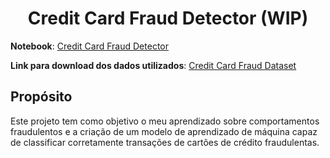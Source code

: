 <h1 style="text-align: center;">Credit Card Fraud Detector (WIP)</h1>

**Notebook**: [Credit Card Fraud Detector](https://github.com/Marcos-Vinicius-Santos-Ramos/Machine-Learning-and-Credit-Card-Fraud-Detection/blob/main/Detec%C3%A7%C3%A3o_de_fraude_de_cart%C3%A3o_de_cr%C3%A9dito_com_machine_learning.ipynb)

**Link para download dos dados utilizados**: [Credit Card Fraud Dataset](https://www.kaggle.com/datasets/mlg-ulb/creditcardfraud?datasetId=310&sortBy=voteCount)

## Propósito

Este projeto tem como objetivo o meu aprendizado sobre comportamentos fraudulentos e a criação de um modelo de aprendizado de máquina capaz de classificar corretamente transações de cartões de crédito fraudulentas.
